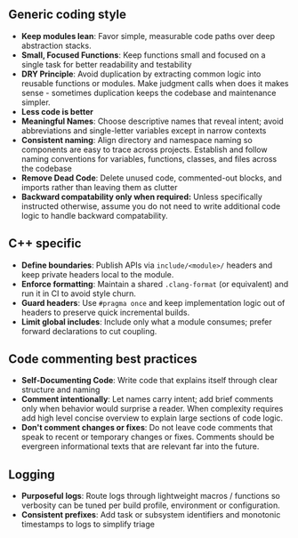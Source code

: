 ## Generic coding style

- **Keep modules lean**: Favor simple, measurable code paths over deep abstraction stacks.
- **Small, Focused Functions**: Keep functions small and focused on a single task for better readability and testability
- **DRY Principle**: Avoid duplication by extracting common logic into reusable functions or modules. Make judgment calls when does it makes sense - sometimes duplication keeps the codebase and maintenance simpler.
- **Less code is better**
- **Meaningful Names**: Choose descriptive names that reveal intent; avoid abbreviations and single-letter variables except in narrow contexts
- **Consistent naming**: Align directory and namespace naming so components are easy to trace across projects. Establish and follow naming conventions for variables, functions, classes, and files across the codebase
- **Remove Dead Code**: Delete unused code, commented-out blocks, and imports rather than leaving them as clutter
- **Backward compatability only when required:** Unless specifically instructed otherwise, assume you do not need to write additional code logic to handle backward compatability.

## C++ specific

- **Define boundaries**: Publish APIs via `include/<module>/` headers and keep private headers local to the module.
- **Enforce formatting**: Maintain a shared `.clang-format` (or equivalent) and run it in CI to avoid style churn.
- **Guard headers**: Use `#pragma once` and keep implementation logic out of headers to preserve quick incremental builds.
- **Limit global includes**: Include only what a module consumes; prefer forward declarations to cut coupling.

## Code commenting best practices

- **Self-Documenting Code**: Write code that explains itself through clear structure and naming
- **Comment intentionally**: Let names carry intent; add brief comments only when behavior would surprise a reader. When complexity requires add high level concise overview to explain large sections of code logic.
- **Don't comment changes or fixes**: Do not leave code comments that speak to recent or temporary changes or fixes. Comments should be evergreen informational texts that are relevant far into the future.

## Logging

- **Purposeful logs**: Route logs through lightweight macros / functions so verbosity can be tuned per build profile, environment or configuration.
- **Consistent prefixes**: Add task or subsystem identifiers and monotonic timestamps to logs to simplify triage
